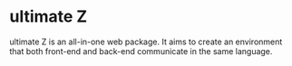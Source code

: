 # ultimate Z
ultimate Z is an all-in-one web package. It aims to create an environment that both front-end and back-end communicate in the same language.
